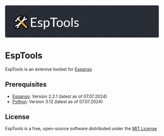 ![logo](assets/esptools-logo.png)

# EspTools

EspTools is an extenive toolset for [Espanso](https://espanso.org/)

## Prerequisites

* [Espanso](https://espanso.org/): Version 2.2.1 (latest as of 07.07.2024)
* [Python](https://www.python.org/): Version 3.12 (latest as of 07.07.2024)

## License

EspTools is a free, open-source software distributed under the [MIT License](LICENSE.txt)
